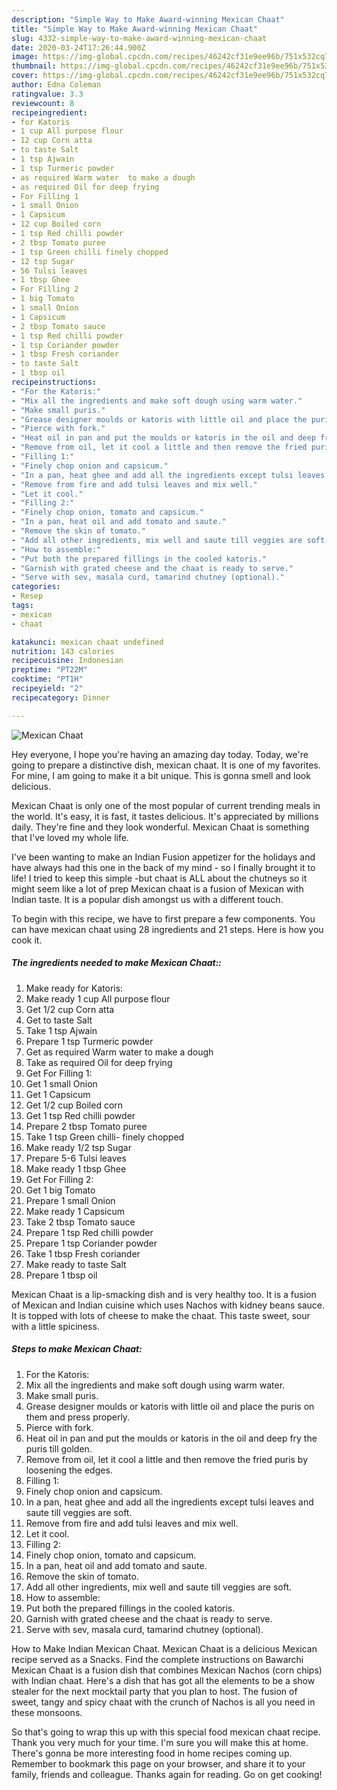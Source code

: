 ```yaml
---
description: "Simple Way to Make Award-winning Mexican Chaat"
title: "Simple Way to Make Award-winning Mexican Chaat"
slug: 4332-simple-way-to-make-award-winning-mexican-chaat
date: 2020-03-24T17:26:44.900Z
image: https://img-global.cpcdn.com/recipes/46242cf31e9ee96b/751x532cq70/mexican-chaat-recipe-main-photo.jpg
thumbnail: https://img-global.cpcdn.com/recipes/46242cf31e9ee96b/751x532cq70/mexican-chaat-recipe-main-photo.jpg
cover: https://img-global.cpcdn.com/recipes/46242cf31e9ee96b/751x532cq70/mexican-chaat-recipe-main-photo.jpg
author: Edna Coleman
ratingvalue: 3.3
reviewcount: 8
recipeingredient:
- for Katoris
- 1 cup All purpose flour
- 12 cup Corn atta
- to taste Salt
- 1 tsp Ajwain
- 1 tsp Turmeric powder
- as required Warm water  to make a dough
- as required Oil for deep frying
- For Filling 1
- 1 small Onion
- 1 Capsicum
- 12 cup Boiled corn
- 1 tsp Red chilli powder
- 2 tbsp Tomato puree
- 1 tsp Green chilli finely chopped
- 12 tsp Sugar
- 56 Tulsi leaves
- 1 tbsp Ghee
- For Filling 2
- 1 big Tomato
- 1 small Onion
- 1 Capsicum
- 2 tbsp Tomato sauce
- 1 tsp Red chilli powder
- 1 tsp Coriander powder
- 1 tbsp Fresh coriander
- to taste Salt
- 1 tbsp oil
recipeinstructions:
- "For the Katoris:"
- "Mix all the ingredients and make soft dough using warm water."
- "Make small puris."
- "Grease designer moulds or katoris with little oil and place the puris on them and press properly."
- "Pierce with fork."
- "Heat oil in pan and put the moulds or katoris in the oil and deep fry the puris till golden."
- "Remove from oil, let it cool a little and then remove the fried puris by loosening the edges."
- "Filling 1:"
- "Finely chop onion and capsicum."
- "In a pan, heat ghee and add all the ingredients except tulsi leaves and saute till veggies are soft."
- "Remove from fire and add tulsi leaves and mix well."
- "Let it cool."
- "Filling 2:"
- "Finely chop onion, tomato and capsicum."
- "In a pan, heat oil and add tomato and saute."
- "Remove the skin of tomato."
- "Add all other ingredients, mix well and saute till veggies are soft."
- "How to assemble:"
- "Put both the prepared fillings in the cooled katoris."
- "Garnish with grated cheese and the chaat is ready to serve."
- "Serve with sev, masala curd, tamarind chutney (optional)."
categories:
- Resep
tags:
- mexican
- chaat

katakunci: mexican chaat undefined
nutrition: 143 calories
recipecuisine: Indonesian
preptime: "PT22M"
cooktime: "PT1H"
recipeyield: "2"
recipecategory: Dinner

---
```



![Mexican Chaat](https://img-global.cpcdn.com/recipes/46242cf31e9ee96b/751x532cq70/mexican-chaat-recipe-main-photo.jpg)

Hey everyone, I hope you're having an amazing day today. Today, we're going to prepare a distinctive dish, mexican chaat. It is one of my favorites. For mine, I am going to make it a bit unique. This is gonna smell and look delicious.

Mexican Chaat is only one of the most popular of current trending meals in the world. It's easy, it is fast, it tastes delicious. It's appreciated by millions daily. They're fine and they look wonderful. Mexican Chaat is something that I've loved my whole life.

I&#39;ve been wanting to make an Indian Fusion appetizer for the holidays and have always had this one in the back of my mind - so I finally brought it to life! I tried to keep this simple -but chaat is ALL about the chutneys so it might seem like a lot of prep Mexican chaat is a fusion of Mexican with Indian taste. It is a popular dish amongst us with a different touch.


To begin with this recipe, we have to first prepare a few components. You can have mexican chaat using 28 ingredients and 21 steps. Here is how you cook it.

##### The ingredients needed to make Mexican Chaat::

1. Make ready for Katoris:
1. Make ready 1 cup All purpose flour
1. Get 1/2 cup Corn atta
1. Get to taste Salt
1. Take 1 tsp Ajwain
1. Prepare 1 tsp Turmeric powder
1. Get as required Warm water  to make a dough
1. Take as required Oil for deep frying
1. Get For Filling 1:
1. Get 1 small Onion
1. Get 1 Capsicum
1. Get 1/2 cup Boiled corn
1. Get 1 tsp Red chilli powder
1. Prepare 2 tbsp Tomato puree
1. Take 1 tsp Green chilli- finely chopped
1. Make ready 1/2 tsp Sugar
1. Prepare 5-6 Tulsi leaves
1. Make ready 1 tbsp Ghee
1. Get For Filling 2:
1. Get 1 big Tomato
1. Prepare 1 small Onion
1. Make ready 1 Capsicum
1. Take 2 tbsp Tomato sauce
1. Prepare 1 tsp Red chilli powder
1. Prepare 1 tsp Coriander powder
1. Take 1 tbsp Fresh coriander
1. Make ready to taste Salt
1. Prepare 1 tbsp oil


Mexican Chaat is a lip-smacking dish and is very healthy too. It is a fusion of Mexican and Indian cuisine which uses Nachos with kidney beans sauce. It is topped with lots of cheese to make the chaat. This taste sweet, sour with a little spiciness. 

##### Steps to make Mexican Chaat:

1. For the Katoris:
1. Mix all the ingredients and make soft dough using warm water.
1. Make small puris.
1. Grease designer moulds or katoris with little oil and place the puris on them and press properly.
1. Pierce with fork.
1. Heat oil in pan and put the moulds or katoris in the oil and deep fry the puris till golden.
1. Remove from oil, let it cool a little and then remove the fried puris by loosening the edges.
1. Filling 1:
1. Finely chop onion and capsicum.
1. In a pan, heat ghee and add all the ingredients except tulsi leaves and saute till veggies are soft.
1. Remove from fire and add tulsi leaves and mix well.
1. Let it cool.
1. Filling 2:
1. Finely chop onion, tomato and capsicum.
1. In a pan, heat oil and add tomato and saute.
1. Remove the skin of tomato.
1. Add all other ingredients, mix well and saute till veggies are soft.
1. How to assemble:
1. Put both the prepared fillings in the cooled katoris.
1. Garnish with grated cheese and the chaat is ready to serve.
1. Serve with sev, masala curd, tamarind chutney (optional).


How to Make Indian Mexican Chaat. Mexican Chaat is a delicious Mexican recipe served as a Snacks. Find the complete instructions on Bawarchi Mexican Chaat is a fusion dish that combines Mexican Nachos (corn chips) with Indian chaat. Here&#39;s a dish that has got all the elements to be a show stealer for the next mocktail party that you plan to host. The fusion of sweet, tangy and spicy chaat with the crunch of Nachos is all you need in these monsoons. 

So that's going to wrap this up with this special food mexican chaat recipe. Thank you very much for your time. I'm sure you will make this at home. There's gonna be more interesting food in home recipes coming up. Remember to bookmark this page on your browser, and share it to your family, friends and colleague. Thanks again for reading. Go on get cooking!
